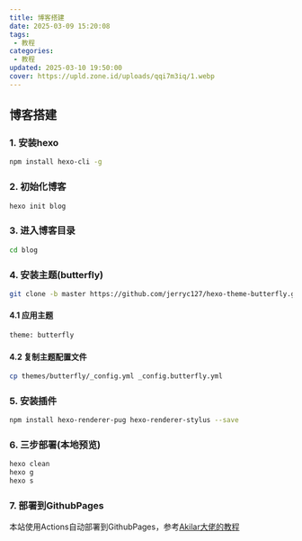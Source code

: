 ```yaml
---
title: 博客搭建
date: 2025-03-09 15:20:08
tags:
 - 教程
categories:
 - 教程
updated: 2025-03-10 19:50:00
cover: https://upld.zone.id/uploads/qqi7m3iq/1.webp
---
```

## 博客搭建
### 1. 安装hexo
```bash
npm install hexo-cli -g
```
### 2. 初始化博客
```bash
hexo init blog
```
### 3. 进入博客目录
```bash
cd blog
```
### 4. 安装主题(butterfly)
```bash
git clone -b master https://github.com/jerryc127/hexo-theme-butterfly.git themes/butterfly
```
#### 4.1 应用主题
```bash
theme: butterfly
```
#### 4.2 复制主题配置文件
```bash
cp themes/butterfly/_config.yml _config.butterfly.yml
```
### 5. 安装插件
```bash
npm install hexo-renderer-pug hexo-renderer-stylus --save
```
### 6. 三步部署(本地预览)
```bash
hexo clean
hexo g
hexo s
```
### 7. 部署到GithubPages
本站使用Actions自动部署到GithubPages，参考[Akilar大佬的教程](https://akilar.top/posts/f752c86d/)